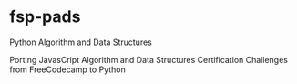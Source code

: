 # fsp-pads
Python Algorithm and Data Structures

Porting JavasCript Algorithm and Data Structures Certification Challenges from FreeCodecamp to Python
